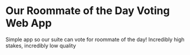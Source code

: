 # Our Roommate of the Day Voting Web App

Simple app so our suite can vote for roommate of the day!
Incredibly high stakes, incredibly low quality

